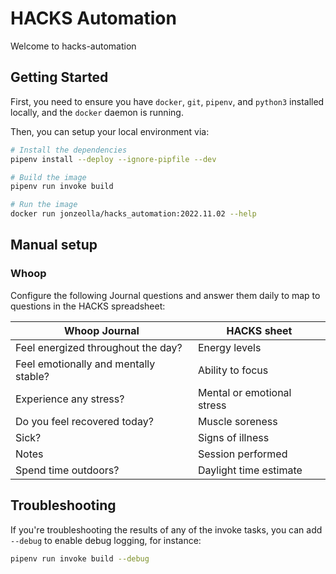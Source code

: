 # HACKS Automation

Welcome to hacks-automation

## Getting Started

First, you need to ensure you have `docker`, `git`, `pipenv`, and `python3` installed locally, and the `docker` daemon is running.

Then, you can setup your local environment via:

```bash
# Install the dependencies
pipenv install --deploy --ignore-pipfile --dev

# Build the image
pipenv run invoke build

# Run the image
docker run jonzeolla/hacks_automation:2022.11.02 --help
```

## Manual setup

### Whoop

Configure the following Journal questions and answer them daily to map to questions in the HACKS spreadsheet:

| Whoop Journal                         | HACKS sheet                |
| ------------------------------------- | -------------------------- |
| Feel energized throughout the day?    | Energy levels              |
| Feel emotionally and mentally stable? | Ability to focus           |
| Experience any stress?                | Mental or emotional stress |
| Do you feel recovered today?          | Muscle soreness            |
| Sick?                                 | Signs of illness           |
| Notes                                 | Session performed          |
| Spend time outdoors?                  | Daylight time estimate     |

## Troubleshooting

If you're troubleshooting the results of any of the invoke tasks, you can add `--debug` to enable debug logging, for instance:

```bash
pipenv run invoke build --debug
```
